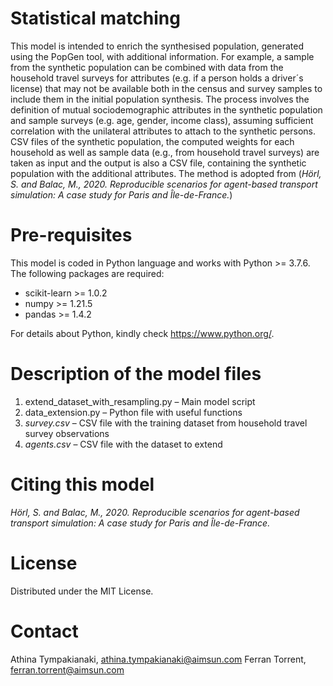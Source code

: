 # Statistical matching
This model is intended to enrich the synthesised population, generated using the PopGen tool, with additional information. For example, a sample from the synthetic population can be combined with data from the household travel surveys for attributes (e.g. if a person holds a driver´s license) that may not be available both in the census and survey samples to include them in the initial population synthesis. The process involves the definition of mutual sociodemographic attributes in the synthetic population and sample surveys (e.g. age, gender, income class), assuming sufficient correlation with the unilateral attributes to attach to the synthetic persons.
CSV files of the synthetic population, the computed weights for each household as well as sample data (e.g., from household travel surveys) are taken as input and the output is also a CSV file, containing the synthetic population with the additional attributes. The method is adopted from (*Hörl, S. and Balac, M., 2020. Reproducible scenarios for agent-based transport simulation: A case study for Paris and Île-de-France.*)

# Pre-requisites
This model is coded in Python language and works with Python >= 3.7.6. The following packages are required:

- scikit-learn >= 1.0.2
- numpy >= 1.21.5
- pandas >= 1.4.2

For details about Python, kindly check https://www.python.org/.

# Description of the model files
1.	extend_dataset_with_resampling.py – Main model script
2.	data_extension.py – Python file with useful functions
3.	*survey.csv* – CSV file with the training dataset from household travel survey observations 
4.	*agents.csv* – CSV file with the dataset to extend

# Citing this model
*Hörl, S. and Balac, M., 2020. Reproducible scenarios for agent-based transport simulation: A case study for Paris and Île-de-France.*

# License
Distributed under the MIT License.

# Contact
Athina Tympakianaki, athina.tympakianaki@aimsun.com
Ferran Torrent, ferran.torrent@aimsun.com
